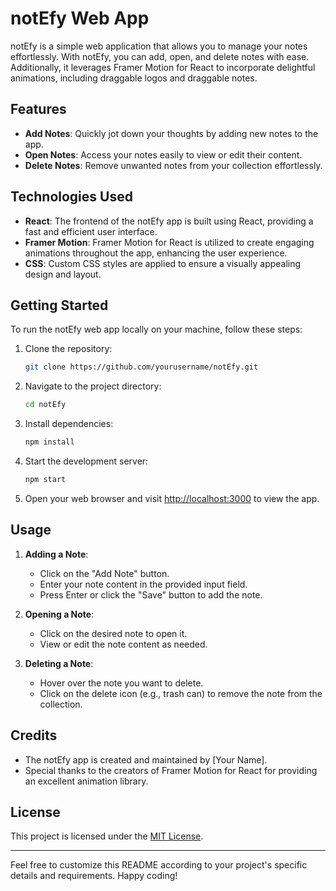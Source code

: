 # notEfy Web App

notEfy is a simple web application that allows you to manage your notes effortlessly. With notEfy, you can add, open, and delete notes with ease. Additionally, it leverages Framer Motion for React to incorporate delightful animations, including draggable logos and draggable notes.

## Features

- **Add Notes**: Quickly jot down your thoughts by adding new notes to the app.
- **Open Notes**: Access your notes easily to view or edit their content.
- **Delete Notes**: Remove unwanted notes from your collection effortlessly.

## Technologies Used

- **React**: The frontend of the notEfy app is built using React, providing a fast and efficient user interface.
- **Framer Motion**: Framer Motion for React is utilized to create engaging animations throughout the app, enhancing the user experience.
- **CSS**: Custom CSS styles are applied to ensure a visually appealing design and layout.

## Getting Started

To run the notEfy web app locally on your machine, follow these steps:

1. Clone the repository:

   ```bash
   git clone https://github.com/yourusername/notEfy.git
   ```

2. Navigate to the project directory:

   ```bash
   cd notEfy
   ```

3. Install dependencies:

   ```bash
   npm install
   ```

4. Start the development server:

   ```bash
   npm start
   ```

5. Open your web browser and visit [http://localhost:3000](http://localhost:3000) to view the app.

## Usage

1. **Adding a Note**:

   - Click on the "Add Note" button.
   - Enter your note content in the provided input field.
   - Press Enter or click the "Save" button to add the note.

2. **Opening a Note**:

   - Click on the desired note to open it.
   - View or edit the note content as needed.

3. **Deleting a Note**:
   - Hover over the note you want to delete.
   - Click on the delete icon (e.g., trash can) to remove the note from the collection.

## Credits

- The notEfy app is created and maintained by [Your Name].
- Special thanks to the creators of Framer Motion for React for providing an excellent animation library.

## License

This project is licensed under the [MIT License](LICENSE).

---

Feel free to customize this README according to your project's specific details and requirements. Happy coding!
